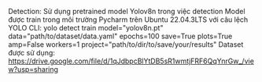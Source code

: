 Detection: 
   Sử dụng pretrained model Yolov8n trong việc detection
   Model được train trong môi trường Pycharm trên Ubuntu 22.04.3LTS với câu lệch YOLO CLI:
          yolo detect train model="yolov8n.pt" data="path/to/dataset/data.yaml" epochs=100 save=True plots=True amp=False workers=1 project="path/to/dir/to/save/your/results"
   Dataset được sử dụng: https://drive.google.com/file/d/1qJdbpcBlYtDB5sR1wmtjFRF6QqYnrGw_/view?usp=sharing
